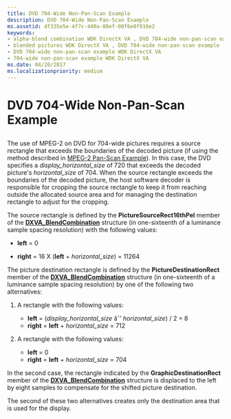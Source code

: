 ```yaml
---
title: DVD 704-Wide Non-Pan-Scan Example
description: DVD 704-Wide Non-Pan-Scan Example
ms.assetid: df335e5e-4f7c-440a-88ef-00f6e0f916e2
keywords:
- alpha-blend combination WDK DirectX VA , DVD 704-wide non-pan-scan example
- blended pictures WDK DirectX VA , DVD 704-wide non-pan-scan example
- DVD 704-wide non-pan-scan example WDK DirectX VA
- 704-wide non-pan-scan example WDK DirectX VA
ms.date: 04/20/2017
ms.localizationpriority: medium
---
```


# DVD 704-Wide Non-Pan-Scan Example


## <span id="ddk_dvd_704_wide_non_pan_scan_example_gg"></span><span id="DDK_DVD_704_WIDE_NON_PAN_SCAN_EXAMPLE_GG"></span>


The use of MPEG-2 on DVD for 704-wide pictures requires a source rectangle that exceeds the boundaries of the decoded picture (if using the method described in [MPEG-2 Pan-Scan Example](mpeg-2-pan-scan-example.md)). In this case, the DVD specifies a *display\_horizontal\_size* of 720 that exceeds the decoded picture's *horizontal\_size* of 704. When the source rectangle exceeds the boundaries of the decoded picture, the host software decoder is responsible for cropping the source rectangle to keep it from reaching outside the allocated source area and for managing the destination rectangle to adjust for the cropping.

The source rectangle is defined by the **PictureSourceRect16thPel** member of the [**DXVA\_BlendCombination**](https://msdn.microsoft.com/library/windows/hardware/ff563120) structure (in one-sixteenth of a luminance sample spacing resolution) with the following values:

-   **left** = 0

-   **right** = 16 X (**left** + *horizontal\_size*) = 11264

The picture destination rectangle is defined by the **PictureDestinationRect** member of the [**DXVA\_BlendCombination**](https://msdn.microsoft.com/library/windows/hardware/ff563120) structure (in one-sixteenth of a luminance sample spacing resolution) by one of the following two alternatives:

1.  A rectangle with the following values:
    -   **left** = (*display\_horizontal\_size* âˆ’ *horizontal\_size*) / 2 = 8
    -   **right** = **left** + *horizontal\_size* = 712

2.  A rectangle with the following values:
    -   **left** = 0
    -   **right** = **left** + *horizontal\_size* = 704

In the second case, the rectangle indicated by the **GraphicDestinationRect** member of the [**DXVA\_BlendCombination**](https://msdn.microsoft.com/library/windows/hardware/ff563120) structure is displaced to the left by eight samples to compensate for the shifted picture destination.

The second of these two alternatives creates only the destination area that is used for the display.

 

 





